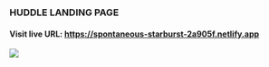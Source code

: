 ### HUDDLE LANDING PAGE
#### Visit live URL: https://spontaneous-starburst-2a905f.netlify.app
<a href="https://spontaneous-starburst-2a905f.netlify.app"><img src="https://user-images.githubusercontent.com/109923493/230449697-b4ad4af8-19c9-4253-96cd-739b379fb141.png"></a>
